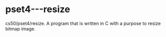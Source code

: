 # pset4---resize
cs50/pset4/resize. A program that is written in C with a purpose to resize bitmap image. 

